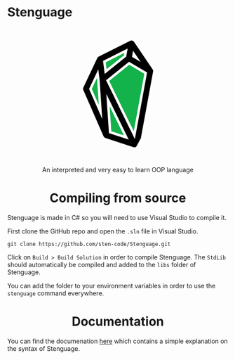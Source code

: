 # Stenguage

<p align="center">
    <svg version="1.1" xmlns="http://www.w3.org/2000/svg" xmlns:xlink="http://www.w3.org/1999/xlink" x="0px" y="0px" width="300" viewBox="0 0 800 800" style="enable-background:new 0 0 800 800;" xml:space="preserve">
        <style type="text/css">
            .st0{fill-rule:evenodd;clip-rule:evenodd;fill:#14B24B;}
            .st1{fill-rule:evenodd;clip-rule:evenodd;stroke:#FFFFFF;stroke-width:15;stroke-miterlimit:10;}
        </style>
        <g id="Layer_2">
            <g>
                <rect x="286" y="170.3" class="st0" width="270" height="403.5"/>
                <rect x="244.5" y="317.3" transform="matrix(0.4402 0.8979 -0.8979 0.4402 614.0003 -90.3947)" class="st0" width="270" height="259.7"/>
                <rect x="340.3" y="409.1" transform="matrix(0.9566 0.2915 -0.2915 0.9566 176.0956 -104.2209)" class="st0" width="195.2" height="259.7"/>
                <rect x="255.5" y="191.6" transform="matrix(0.866 0.5 -0.5 0.866 222.7875 -155.6656)" class="st0" width="292.6" height="292.6"/>
                <rect x="353.5" y="123.8" transform="matrix(0.643 0.7659 -0.7659 0.643 326.7557 -252.9993)" class="st0" width="162.6" height="200.3"/>
            </g>
        </g>
        <g id="Layer_1">
            <path class="st1" d="M471.9,71.1c11.2-5.6,24.8-2.1,31.9,8.3l114,167.9c3.7,5.4,5.1,12.1,3.9,18.6l-74,401.8
                c-0.5,2.5-1.3,5-2.6,7.3l-23.4,43.6c-5.7,10.7-18.3,15.7-29.8,11.9l-170.7-56.1c-6.8-2.2-12.2-7.2-15.1-13.7L182.9,379.3
                c-2.9-6.6-2.8-14.2,0.3-20.8L268.5,179c2.4-5,6.4-9.1,11.4-11.6C279.9,167.3,471.9,71.1,471.9,71.1z M276.9,277.8l-43.7,92
                l61.4,140l-13.1-195L276.9,277.8z M339.9,437.3l13.1,194.9l98.3,32.3L339.9,437.3L339.9,437.3z M500.1,650.5L569.4,274l-100.6-59.7
                l-131.1,105L500.1,650.5L500.1,650.5z M325.7,264.8l118.1-94.6l5.8-32l-131.5,65.9L325.7,264.8L325.7,264.8z M496.8,158.1
                l-2.4,13.2l19,11.3L496.8,158.1z"/>
        </g>
    </svg>
    <p align="center">
        An interpreted and very easy to learn OOP language
    </p>
</p>

<h1 align="center">Compiling from source</h1>

Stenguage is made in C# so you will need to use Visual Studio to compile it.

First clone the GitHub repo and open the `.sln` file in Visual Studio.

```console
git clone https://github.com/sten-code/Stenguage.git
```

Click on `Build > Build Solution` in order to compile Stenguage.
The `StdLib` should automatically be compiled and added to the `libs` folder of Stenguage.

You can add the folder to your environment variables in order to use the `stenguage` command everywhere.

<h1 align="center">Documentation</h1>

You can find the documenation [here](https://github.com/sten-code/Stenguage/wiki) which contains a simple explanation on the syntax of Stenguage.
